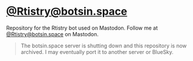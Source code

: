 # [@Rtistry@botsin.space](https://botsin.space/@Rtistry)

Repository for the Rtistry bot used on Mastodon. Follow me at <a rel="me" href="https://botsin.space/@Rtistry">@Rtistry@botsin.space</a> on Mastodon.

> The botsin.space server is shutting down and this repository is now archived. I may eventually port it to another server or BlueSky.
